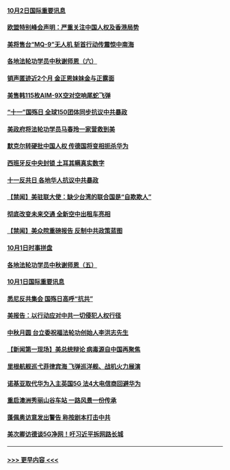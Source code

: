#### [10月2日国际重要讯息](../pages/prog202/a102954222.md?t=10022051) 
#### [欧盟特别峰会声明：严重关注中国人权及香港局势](../pages/prog202/a102954169.md?t=10022051) 
#### [美将售台“MQ-9”无人机 斩首行动传震惊中南海](../pages/prog202/a102954124.md?t=10022051) 
#### [各地法轮功学员中秋谢师恩（六）](../pages/prog202/a102953703.md?t=10022051) 
#### [销声匿迹近2个月 金正恩妹妹金与正露面](../pages/prog202/a102954053.md?t=10022051) 
#### [美售韩115枚AIM-9X空对空响尾蛇飞弹](../pages/prog202/a102954020.md?t=10022051) 
#### [“十一”国殇日 全球150团体同步抗议中共暴政](../pages/prog202/a102953832.md?t=10022051) 
#### [美政府将法轮功学员马春玲一家营救到美](../pages/prog202/a102953959.md?t=10022051) 
#### [默克尔转硬批中国人权  传德国将变相扼杀华为](../pages/prog202/a102953746.md?t=10022051) 
#### [西班牙反中央封锁 土耳其瞒真实数字](../pages/prog202/a102953731.md?t=10022051) 
#### [十一反共日 各地华人抗议中共暴政](../pages/prog202/a102953671.md?t=10022051) 
#### [【禁闻】美驻联大使：缺少台湾的联合国是“自欺欺人”](../pages/prog202/a102953817.md?t=10022051) 
#### [彻底改变未来交通 全新空中出租车亮相](../pages/prog202/a102953801.md?t=10022051) 
#### [【禁闻】美众院重磅报告 反制中共政策蓝图](../pages/prog202/a102953767.md?t=10022051) 
#### [10月1日时事拼盘](../pages/prog202/a102953769.md?t=10022051) 
#### [各地法轮功学员中秋谢师恩（五）](../pages/prog202/a102953565.md?t=10022051) 
#### [10月1日国际重要讯息](../pages/prog202/a102953467.md?t=10022051) 
#### [悉尼反共集会 国殇日高呼“抗共”](../pages/prog202/a102953422.md?t=10022051) 
#### [美报告：以行动应对中共一切侵犯人权行径](../pages/prog202/a102953402.md?t=10022051) 
#### [中秋月圆 台立委祝福法轮功创始人李洪志先生](../pages/prog202/a102953381.md?t=10022051) 
#### [【新闻第一现场】美总统辩论 病毒源自中国再聚焦](../pages/prog202/a102953358.md?t=10022051) 
#### [里根航舰巡弋菲律宾海 飞弹巡洋舰、战机火力展演](../pages/prog202/a102953253.md?t=10022051) 
#### [诺基亚取代华为入主英国5G 法4大电信商回避华为](../pages/prog202/a102953008.md?t=10022051) 
#### [重启澳洲秀丽山谷车站 一路风景一份传承](../pages/prog202/a102953028.md?t=10022051) 
#### [蓬佩奥访意发出警告 称按剧本打击中共](../pages/prog202/a102953005.md?t=10022051) 
#### [美次卿访德谈5G净网！吁习近平拆网路长城](../pages/prog202/a102952979.md?t=10022051) 

----
#### [ >>> 更早内容 <<< ](../indexes/prog202-earlier.md)
